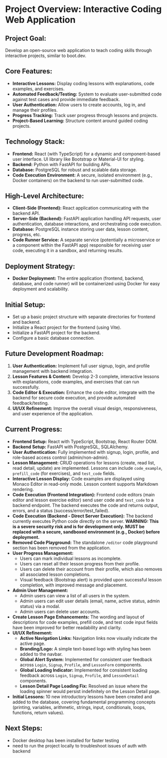 # Project Overview: Interactive Coding Web Application

## Project Goal:
Develop an open-source web application to teach coding skills through interactive projects, similar to boot.dev.

## Core Features:
*   **Interactive Lessons:** Display coding lessons with explanations, code examples, and exercises.
*   **Automated Feedback/Testing:** System to evaluate user-submitted code against test cases and provide immediate feedback.
*   **User Authentication:** Allow users to create accounts, log in, and manage their profiles.
*   **Progress Tracking:** Track user progress through lessons and projects.
*   **Project-Based Learning:** Structure content around guided coding projects.

## Technology Stack:
*   **Frontend:** React (with TypeScript) for a dynamic and component-based user interface. UI library like Bootstrap or Material-UI for styling.
*   **Backend:** Python with FastAPI for building APIs.
*   **Database:** PostgreSQL for robust and scalable data storage.
*   **Code Execution Environment:** A secure, isolated environment (e.g., Docker containers) on the backend to run user-submitted code.

## High-Level Architecture:
*   **Client-Side (Frontend):** React application communicating with the backend API.
*   **Server-Side (Backend):** FastAPI application handling API requests, user authentication, database interactions, and orchestrating code execution.
*   **Database:** PostgreSQL instance storing user data, lesson content, progress, etc.
*   **Code Runner Service:** A separate service (potentially a microservice or a component within the FastAPI app) responsible for receiving user code, executing it in a sandbox, and returning results.

## Deployment Strategy:
*   **Docker Deployment:** The entire application (frontend, backend, database, and code runner) will be containerized using Docker for easy deployment and scalability.

## Initial Setup:
*   Set up a basic project structure with separate directories for frontend and backend.
*   Initialize a React project for the frontend (using Vite).
*   Initialize a FastAPI project for the backend.
*   Configure a basic database connection.

## Future Development Roadmap:
1.  **User Authentication:** Implement full user signup, login, and profile management with backend integration.
2.  **Lesson Features & Content:** Develop 2-3 complete, interactive lessons with explanations, code examples, and exercises that can run successfully.
3.  **Code Editor & Execution:** Enhance the code editor, integrate with the backend for secure code execution, and provide automated feedback/testing.
4.  **UI/UX Refinement:** Improve the overall visual design, responsiveness, and user experience of the application.

## Current Progress:
*   **Frontend Setup:** React with TypeScript, Bootstrap, React Router DOM.
*   **Backend Setup:** FastAPI with PostgreSQL, SQLAlchemy.
*   **User Authentication:** Fully implemented with signup, login, profile, and role-based access control (admin/non-admin).
*   **Lesson Management:** CRUD operations for lessons (create, read list, read detail, update) are implemented. Lessons can include `code_example`, `prefill_code` (for exercises), and `test_code` fields.
*   **Interactive Lesson Display:** Code examples are displayed using Monaco Editor in read-only mode. Lesson content supports Markdown rendering.
*   **Code Execution (Frontend Integration):** Frontend code editors (main editor and lesson exercise editor) send user code and `test_code` to a backend endpoint. The backend executes the code and returns output, errors, and a status (success/error/test_failed).
*   **Code Execution (Backend - Direct Server Execution):** The backend currently executes Python code directly on the server. **WARNING: This is a severe security risk and is for development only. MUST be replaced with a secure, sandboxed environment (e.g., Docker) before deployment.**
*   **Removed Code Playground:** The standalone `/editor` code playground section has been removed from the application.
*   **User Progress Management:**
    *   Users can mark individual lessons as incomplete.
    *   Users can reset all their lesson progress from their profile.
    *   Users can delete their account from their profile, which also removes all associated lesson completions.
    *   Visual feedback (Bootstrap alert) is provided upon successful lesson completion, with improved message and placement.
*   **Admin User Management:**
    *   Admin users can view a list of all users in the system.
    *   Admin users can edit user details (email, name, active status, admin status) via a modal.
    *   Admin users can delete user accounts.
*   **Create Lesson Page Enhancements:** The wording and layout of descriptions for code examples, prefill code, and test code input fields have been improved for better readability and clarity.
*   **UI/UX Refinement:**
    *   **Active Navigation Links:** Navigation links now visually indicate the active page.
    *   **Branding/Logo:** A simple text-based logo with styling has been added to the navbar.
    *   **Global Alert System:** Implemented for consistent user feedback across `Login`, `Signup`, `Profile`, and `LessonForm` components.
    *   **Global Loading Indicator:** Implemented for consistent loading feedback across `Login`, `Signup`, `Profile`, and `LessonDetail` components.
    *   **Lesson Detail Page Loading Fix:** Resolved an issue where the loading spinner would persist indefinitely on the Lesson Detail page.
*   **Initial Lessons:** 10 new introductory lessons have been created and added to the database, covering fundamental programming concepts (printing, variables, arithmetic, strings, input, conditionals, loops, functions, return values).

## Next Steps:
  * Docker desktop has been installed for faster testing
  * need to run the project locally to troubleshoot issues of auth with backend